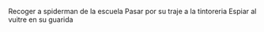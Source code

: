 Recoger a spiderman de la escuela
Pasar por su traje a la tintoreria
Espiar al vuitre en su guarida
